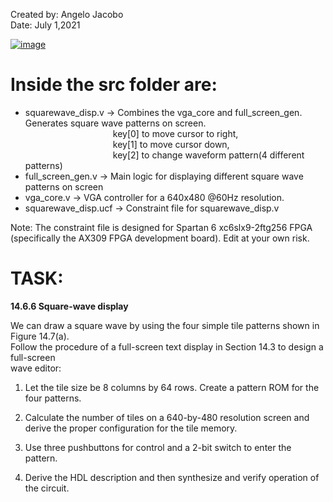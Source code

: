 Created by: Angelo Jacobo   
Date: July 1,2021  

[![image](https://user-images.githubusercontent.com/87559347/126293508-aa4c0b18-b897-402c-bbc9-174756d9799a.png)](https://youtu.be/PkNyh-GzMQg)

# Inside the src folder are:  
* squarewave_disp.v -> Combines the vga_core and full_screen_gen. Generates square wave patterns on screen.  
			 &emsp;&emsp;&emsp;&emsp;&emsp;&emsp;&emsp;&emsp;&emsp;&emsp;key[0] to move cursor to right,  
			 &emsp;&emsp;&emsp;&emsp;&emsp;&emsp;&emsp;&emsp;&emsp;&emsp;key[1] to move cursor down,  
			 &emsp;&emsp;&emsp;&emsp;&emsp;&emsp;&emsp;&emsp;&emsp;&emsp;key[2] to change waveform pattern(4 different patterns)		
* full_screen_gen.v ->  Main logic for displaying different square wave patterns on screen  
* vga_core.v -> VGA controller for a 640x480 @60Hz resolution.  
* squarewave_disp.ucf -> Constraint file for squarewave_disp.v  

Note: The constraint file is designed for Spartan 6 xc6slx9-2ftg256 FPGA (specifically the AX309 FPGA development board). Edit at your own risk.  


# TASK:  
**14.6.6 Square-wave display**   

We can draw a square wave by using the four simple tile patterns shown in Figure 14.7(a).   
Follow the procedure of a full-screen text display in Section 14.3 to design a full-screen   
wave editor:   

1. Let the tile size be 8 columns by 64 rows. Create a pattern ROM for the four patterns. 

2. Calculate the number of tiles on a 640-by-480 resolution screen and derive the proper 
configuration for the tile memory. 

3. Use three pushbuttons for control and a 2-bit switch to enter the pattern. 

4. Derive the HDL description and then synthesize and verify operation of the circuit. 
